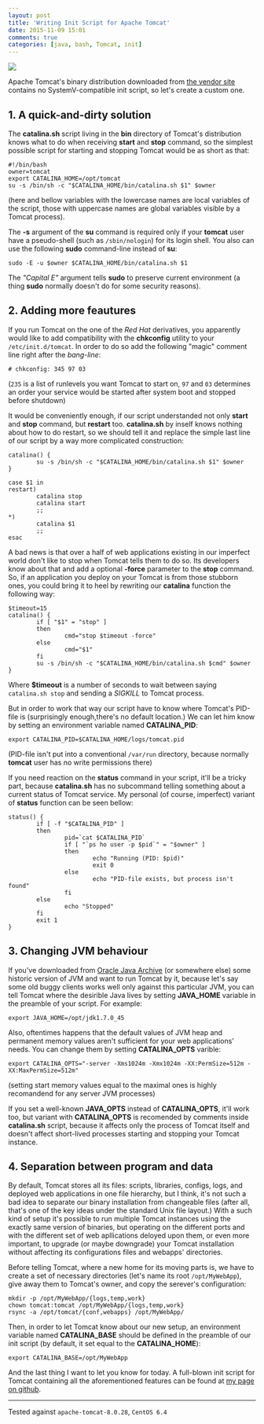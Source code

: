 ```yaml
---
layout: post
title: 'Writing Init Script for Apache Tomcat'
date: 2015-11-09 15:01
comments: true
categories: [java, bash, Tomcat, init]
---
```

![](https://upload.wikimedia.org/wikipedia/commons/8/80/Lechatbotte1.jpg)

Apache Tomcat's binary distribution downloaded from [the vendor site](http://tomcat.apache.org/download-80.cgi) contains no SystemV-compatible init script, so let's create a custom one.

## 1. A quick-and-dirty solution

The **catalina.sh** script living in the **bin** directory of Tomcat's distribution knows what to do when receiving **start** and **stop** command, so the simplest possible script for starting and stopping Tomcat would be as short as that:

```
#!/bin/bash
owner=tomcat
export CATALINA_HOME=/opt/tomcat
su -s /bin/sh -c "$CATALINA_HOME/bin/catalina.sh $1" $owner
```

(here and bellow variables with the lowercase names are local variables of the script, those with uppercase names are global variables visible by a Tomcat process).

The **-s** argument of the **su** command is required only if your **tomcat** user have a pseudo-shell (such as `/sbin/nologin`) for its login shell. You also can use the following **sudo** command-line instead of **su**:

```
sudo -E -u $owner $CATALINA_HOME/bin/catalina.sh $1
```

The _"Capital E"_ argument tells **sudo** to preserve current environment (a thing **sudo** normally doesn't do for some security reasons).

## 2. Adding more feautures

If you run Tomcat on the one of the _Red Hat_ derivatives, you apparently would like to add compatibility with the **chkconfig** utility to your `/etc/init.d/tomcat`. In order to do so add the following "magic" comment line right after the _bang-line_:

```
# chkconfig: 345 97 03
```

(`235` is a list of runlevels you want Tomcat to start on, `97` and `03` determines an order your service would be started after system boot and stopped before shutdown)

It would be conveniently enough, if our script understanded not only **start** and **stop** command, but **restart** too. **catalina.sh** by inself knows nothing about how to do restart, so we should tell it and replace the simple last line of our script by a way more complicated construction:

```
catalina() {
        su -s /bin/sh -c "$CATALINA_HOME/bin/catalina.sh $1" $owner
}

case $1 in
restart)
        catalina stop
        catalina start
        ;;
*)
        catalina $1
        ;;
esac
```

A bad news is that over a half of web applications existing in our imperfect world don't like to stop when Tomcat tells them to do so. Its developers know about that and add a optional **-force** parameter to the **stop** command. So, if an application you deploy on your Tomcat is from those stubborn ones, you could bring it to heel by rewriting our **catalina** function the following way:

```
$timeout=15
catalina() {
        if [ "$1" = "stop" ]
        then
                cmd="stop $timeout -force"
        else
                cmd="$1"
        fi
        su -s /bin/sh -c "$CATALINA_HOME/bin/catalina.sh $cmd" $owner
}
```

Where **$timeout** is a number of seconds to wait between saying `catalina.sh stop` and sending a _SIGKILL_ to Tomcat process.

But in order to work that way our script have to know where Tomcat's PID-file is (surprisingly enough,there's no default location.) We can let him know by setting an environment variable named **CATALINA_PID**:

```
export CATALINA_PID=$CATALINA_HOME/logs/tomcat.pid
```

(PID-file isn't put into a conventional `/var/run` directory, because normally **tomcat** user has no write permissions there)

If you need reaction on the **status** command in your script, it'll be a tricky part, because **catalina.sh** has no subcommand telling something about a current status of Tomcat service. My personal (of course, imperfect) variant of **status** function can be seen bellow:

```
status() {
        if [ -f "$CATALINA_PID" ]
        then
                pid=`cat $CATALINA_PID`
                if [ "`ps ho user -p $pid`" = "$owner" ]
                then
                        echo "Running (PID: $pid)"
                        exit 0
                else
                        echo "PID-file exists, but process isn't found"
                fi
        else
                echo "Stopped"
        fi
        exit 1
}
```


## 3. Changing JVM behaviour

If you've downloaded from [Oracle Java Archive](http://www.oracle.com/technetwork/java/javase/archive-139210.html) (or somewhere else) some historic version of JVM and want to run Tomcat by it, because let's say some old buggy clients works well only against this particular JVM, you can tell Tomcat where the desirible Java lives by setting **JAVA_HOME** variable in the preamble of your script. For example:

```
export JAVA_HOME=/opt/jdk1.7.0_45
```

Also, oftentimes happens that the default values of JVM heap and permanent memory values aren't sufficient for your web applications' needs. You can change them by setting **CATALINA_OPTS** varible:

```
export CATALINA_OPTS="-server -Xms1024m -Xmx1024m -XX:PermSize=512m -XX:MaxPermSize=512m"
```

(setting start memory values equal to the maximal ones is highly recomandend for any server JVM processes)

If you set a well-known **JAVA_OPTS** instead of **CATALINA_OPTS**, it'll work too, but variant with **CATALINA_OPTS** is recomended by comments inside **catalina.sh** script, because it affects only the process of Tomcat itself and doesn't affect short-lived processes starting and stopping your Tomcat instance.

## 4. Separation between program and data

By default, Tomcat stores all its files: scripts, libraries, configs, logs, and deployed web applications in one file hierarchy, but I think, it's not such a bad idea to separate our binary installation from changeable files (after all, that's one of the key ideas under the standard Unix file layout.) With a such kind of setup it's possible to run multiple Tomcat instances using the exactly same version of binaries, but operating on the different ports and with the different set of web apllications deloyed upon them, or even more important, to upgrade (or maybe downgrade) your Tomcat installation without affecting its configurations files and webapps' directories.

Before telling Tomcat, where a new home for its moving parts is, we have to create a set of necessary directories (let's name its root `/opt/MyWebApp`), give away them to Tomcat's owner, and copy the serever's configuration:

```
mkdir -p /opt/MyWebApp/{logs,temp,work}
chown tomcat:tomcat /opt/MyWebApp/{logs,temp,work}
rsync -a /opt/tomcat/{conf,webapps} /opt/MyWebApp/
```

Then, in order to let Tomcat know about our new setup, an environment variable named **CATALINA_BASE** should be defined in the preamble of our init script (by default, it set equal to the **CATALINA_HOME**):

```
export CATALINA_BASE=/opt/MyWebApp
```

And the last thing I want to let you know for today. A full-blown init script for Tomcat containing all the aforementioned features can be found at [my page on github](https://github.com/alces/essentia-et-accidentia/blob/master/code-samples/tomcat_init_script.sh).

---

Tested against `apache-tomcat-8.0.28`, `CentOS 6.4`
